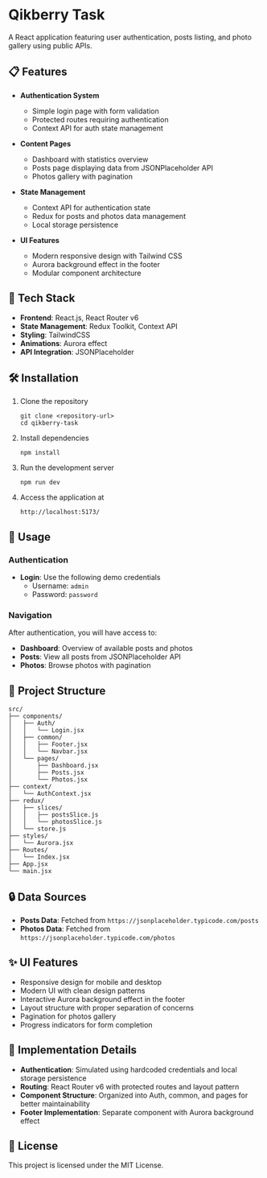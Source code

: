 # Qikberry Task

A React application featuring user authentication, posts listing, and photo gallery using public APIs.

## 📋 Features

- **Authentication System**
  - Simple login page with form validation
  - Protected routes requiring authentication
  - Context API for auth state management
  
- **Content Pages**
  - Dashboard with statistics overview
  - Posts page displaying data from JSONPlaceholder API
  - Photos gallery with pagination
  
- **State Management**
  - Context API for authentication state
  - Redux for posts and photos data management
  - Local storage persistence

- **UI Features**
  - Modern responsive design with Tailwind CSS
  - Aurora background effect in the footer
  - Modular component architecture

## 🚀 Tech Stack

- **Frontend**: React.js, React Router v6
- **State Management**: Redux Toolkit, Context API
- **Styling**: TailwindCSS
- **Animations**: Aurora effect
- **API Integration**: JSONPlaceholder

## 🛠️ Installation

1. Clone the repository
   ```
   git clone <repository-url>
   cd qikberry-task
   ```

2. Install dependencies
   ```
   npm install
   ```

3. Run the development server
   ```
   npm run dev
   ```

4. Access the application at
   ```
   http://localhost:5173/
   ```

## 📱 Usage

### Authentication

- **Login**: Use the following demo credentials
  - Username: `admin`
  - Password: `password`

### Navigation

After authentication, you will have access to:

- **Dashboard**: Overview of available posts and photos
- **Posts**: View all posts from JSONPlaceholder API
- **Photos**: Browse photos with pagination

## 📂 Project Structure

```
src/
├── components/
│   ├── Auth/
│   │   └── Login.jsx
│   ├── common/
│   │   ├── Footer.jsx
│   │   └── Navbar.jsx
│   └── pages/
│       ├── Dashboard.jsx
│       ├── Posts.jsx
│       └── Photos.jsx
├── context/
│   └── AuthContext.jsx
├── redux/
│   ├── slices/
│   │   ├── postsSlice.js
│   │   └── photosSlice.js
│   └── store.js
├── styles/
│   └── Aurora.jsx
├── Routes/
│   └── Index.jsx
├── App.jsx
└── main.jsx
```

## 🔒 Data Sources

- **Posts Data**: Fetched from `https://jsonplaceholder.typicode.com/posts`
- **Photos Data**: Fetched from `https://jsonplaceholder.typicode.com/photos`

## ✨ UI Features

- Responsive design for mobile and desktop
- Modern UI with clean design patterns
- Interactive Aurora background effect in the footer
- Layout structure with proper separation of concerns
- Pagination for photos gallery
- Progress indicators for form completion

## 📝 Implementation Details

- **Authentication**: Simulated using hardcoded credentials and local storage persistence
- **Routing**: React Router v6 with protected routes and layout pattern
- **Component Structure**: Organized into Auth, common, and pages for better maintainability
- **Footer Implementation**: Separate component with Aurora background effect

## 📄 License

This project is licensed under the MIT License.
